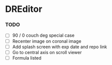 # DREditor

### TODO
- [ ] 90 / 0 couch deg special case 
- [ ] Recenter image on coronal image
- [ ] Add splash screen with exp date and repo link
- [ ] Go to central axis on scroll viewer
- [ ] Formula listed
